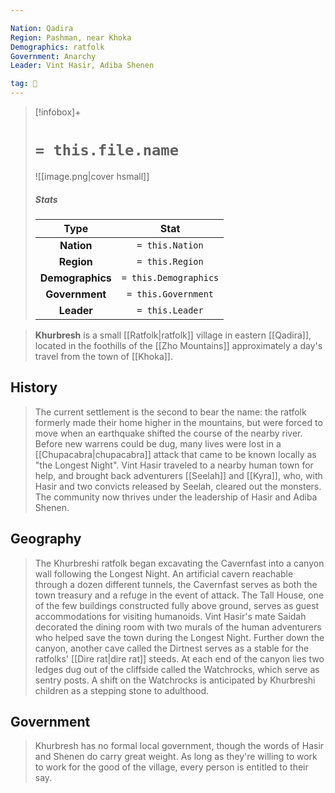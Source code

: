 ```yaml
---

Nation: Qadira
Region: Pashman, near Khoka
Demographics: ratfolk
Government: Anarchy
Leader: Vint Hasir, Adiba Shenen

tag: 🌃
---
```


> [!infobox]+
> #  `= this.file.name`
> ![[image.png|cover hsmall]]
> ##### Stats
> Type | Stat |
> :---:|:---:|
> **Nation** | `= this.Nation` |
> **Region** | `= this.Region` |
> **Demographics** | `= this.Demographics` |
> **Government** | `= this.Government` |
> **Leader** | `= this.Leader` |



> **Khurbresh** is a small [[Ratfolk|ratfolk]] village in eastern [[Qadira]], located in the foothills of the [[Zho Mountains]] approximately a day's travel from the town of [[Khoka]].



## History

> The current settlement is the second to bear the name: the ratfolk formerly made their home higher in the mountains, but were forced to move when an earthquake shifted the course of the nearby river. Before new warrens could be dug, many lives were lost in a [[Chupacabra|chupacabra]] attack that came to be known locally as "the Longest Night". Vint Hasir traveled to a nearby human town for help, and brought back adventurers [[Seelah]] and [[Kyra]], who, with Hasir and two convicts released by Seelah, cleared out the monsters.
> The community now thrives under the leadership of Hasir and Adiba Shenen.


## Geography

> The Khurbreshi ratfolk began excavating the Cavernfast into a canyon wall following the Longest Night. An artificial cavern reachable through a dozen different tunnels, the Cavernfast serves as both the town treasury and a refuge in the event of attack.
> The Tall House, one of the few buildings constructed fully above ground, serves as guest accommodations for visiting humanoids. Vint Hasir's mate Saidah decorated the dining room with two murals of the human adventurers who helped save the town during the Longest Night.
> Further down the canyon, another cave called the Dirtnest serves as a stable for the ratfolks' [[Dire rat|dire rat]] steeds.
> At each end of the canyon lies two ledges dug out of the cliffside called the Watchrocks, which serve as sentry posts. A shift on the Watchrocks is anticipated by Khurbreshi children as a stepping stone to adulthood.


## Government

> Khurbresh has no formal local government, though the words of Hasir and Shenen do carry great weight. As long as they're willing to work to work for the good of the village, every person is entitled to their say.







